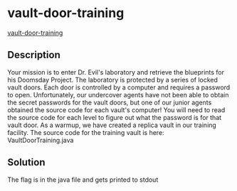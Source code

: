 # vault-door-training

[vault-door-training](https://play.picoctf.org/practice/challenge/77)

## Description

Your mission is to enter Dr. Evil's laboratory and retrieve the blueprints for
his Doomsday Project. The laboratory is protected by a series of locked vault
doors. Each door is controlled by a computer and requires a password to open.
Unfortunately, our undercover agents have not been able to obtain the secret
passwords for the vault doors, but one of our junior agents obtained the source
code for each vault's computer! You will need to read the source code for each
level to figure out what the password is for that vault door. As a warmup, we
have created a replica vault in our training facility. The source code for the
training vault is here: VaultDoorTraining.java

## Solution

The flag is in the java file and gets printed to stdout